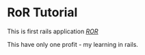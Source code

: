 # RoR Tutorial
This is first rails application [*ROR*](http://railstutorial.ru)

This have only one profit - my learning in rails.